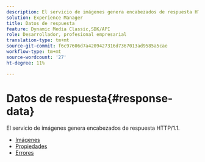 ```yaml
---
description: El servicio de imágenes genera encabezados de respuesta HTTP/1.1.
solution: Experience Manager
title: Datos de respuesta
feature: Dynamic Media Classic,SDK/API
role: Desarrollador, profesional empresarial
translation-type: tm+mt
source-git-commit: f6c97606d7a4209427316d7367013ad9585a5cae
workflow-type: tm+mt
source-wordcount: '27'
ht-degree: 11%

---
```



# Datos de respuesta{#response-data}

El servicio de imágenes genera encabezados de respuesta HTTP/1.1.

* [Imágenes](c-images.md)
* [Propiedades](c-properties/c-properties.md)
* [Errores](r-errors.md)
